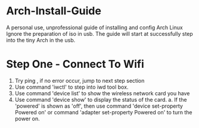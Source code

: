 # Arch-Install-Guide
A personal use, unprofessional guide of installing and config Arch Linux
Ignore the preparation of iso in usb. The guide will start at successfully step into the tiny Arch in the usb.

# Step One - Connect To Wifi
1. Try ping <website>, if no error occur, jump to next step section
2. Use command 'iwctl' to step into iwd tool box.
3. Use command 'device list' to show the wireless network card you have
4. Use command 'device <network card> show' to display the status of the card.
  a. If the 'powered' is shown as 'off', then use command 'device <network card> set-property Powered on' or command 'adapter <adapter> set-property        Powered on' to turn the power on.
